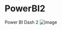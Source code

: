 # PowerBI2
Power BI Dash 2
![image](https://github.com/user-attachments/assets/3b336423-c91c-4ccd-94b0-c84d0f172e08)
